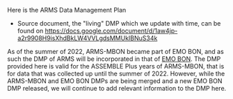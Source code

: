 Here is the ARMS Data Management Plan<br>
- Source document, the "living" DMP which we update with time, can be found on https://docs.google.com/document/d/1aw4jp-a2r9908H9isXhdBkLW4VVLgdsMMUkIBNuS34k

As of the summer of 2022, ARMS-MBON became part of EMO BON, and as such the DMP of ARMS will be incorporated in that of [EMO BON](https://www.embrc.eu/emo-bon). The DMP provided here is valid for the ASSEMBLE Plus years of ARMS-MBON, that is for data that was collected up until the summer of 2022. However, while the ARMS-MBON and EMO BON DMPs are being merged and a new EMO BON DMP released, we will continue to add relevant information to the DMP here.  


